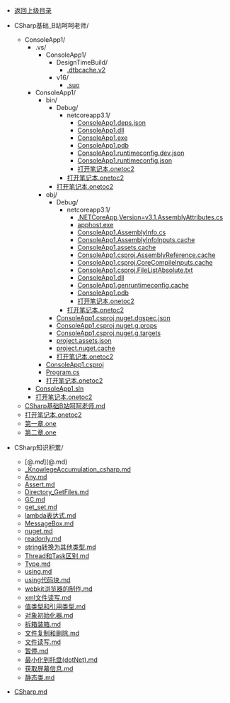 - [返回上级目录](../)

- CSharp基础_B站呵呵老师/
    - ConsoleApp1/
        - .vs/
            - ConsoleApp1/
                - DesignTimeBuild/
                    - [.dtbcache.v2](.dtbcache.v2)
                - v16/
                    - [.suo](.suo)
        - ConsoleApp1/
            - bin/
                - Debug/
                    - netcoreapp3.1/
                        - [ConsoleApp1.deps.json](ConsoleApp1.deps.json)
                        - [ConsoleApp1.dll](ConsoleApp1.dll)
                        - [ConsoleApp1.exe](ConsoleApp1.exe)
                        - [ConsoleApp1.pdb](ConsoleApp1.pdb)
                        - [ConsoleApp1.runtimeconfig.dev.json](ConsoleApp1.runtimeconfig.dev.json)
                        - [ConsoleApp1.runtimeconfig.json](ConsoleApp1.runtimeconfig.json)
                        - [打开笔记本.onetoc2](打开笔记本.onetoc2)
                    - [打开笔记本.onetoc2](打开笔记本.onetoc2)
                - [打开笔记本.onetoc2](打开笔记本.onetoc2)
            - obj/
                - Debug/
                    - netcoreapp3.1/
                        - [.NETCoreApp,Version=v3.1.AssemblyAttributes.cs](.NETCoreApp,Version=v3.1.AssemblyAttributes.cs)
                        - [apphost.exe](apphost.exe)
                        - [ConsoleApp1.AssemblyInfo.cs](ConsoleApp1.AssemblyInfo.cs)
                        - [ConsoleApp1.AssemblyInfoInputs.cache](ConsoleApp1.AssemblyInfoInputs.cache)
                        - [ConsoleApp1.assets.cache](ConsoleApp1.assets.cache)
                        - [ConsoleApp1.csproj.AssemblyReference.cache](ConsoleApp1.csproj.AssemblyReference.cache)
                        - [ConsoleApp1.csproj.CoreCompileInputs.cache](ConsoleApp1.csproj.CoreCompileInputs.cache)
                        - [ConsoleApp1.csproj.FileListAbsolute.txt](ConsoleApp1.csproj.FileListAbsolute.txt)
                        - [ConsoleApp1.dll](ConsoleApp1.dll)
                        - [ConsoleApp1.genruntimeconfig.cache](ConsoleApp1.genruntimeconfig.cache)
                        - [ConsoleApp1.pdb](ConsoleApp1.pdb)
                        - [打开笔记本.onetoc2](打开笔记本.onetoc2)
                    - [打开笔记本.onetoc2](打开笔记本.onetoc2)
                - [ConsoleApp1.csproj.nuget.dgspec.json](ConsoleApp1.csproj.nuget.dgspec.json)
                - [ConsoleApp1.csproj.nuget.g.props](ConsoleApp1.csproj.nuget.g.props)
                - [ConsoleApp1.csproj.nuget.g.targets](ConsoleApp1.csproj.nuget.g.targets)
                - [project.assets.json](project.assets.json)
                - [project.nuget.cache](project.nuget.cache)
                - [打开笔记本.onetoc2](打开笔记本.onetoc2)
            - [ConsoleApp1.csproj](ConsoleApp1.csproj)
            - [Program.cs](Program.cs)
            - [打开笔记本.onetoc2](打开笔记本.onetoc2)
        - [ConsoleApp1.sln](ConsoleApp1.sln)
        - [打开笔记本.onetoc2](打开笔记本.onetoc2)
    - [CSharp基础B站呵呵老师.md](CSharp基础B站呵呵老师.md)
    - [打开笔记本.onetoc2](打开笔记本.onetoc2)
    - [第一章.one](第一章.one)
    - [第二章.one](第二章.one)
- CSharp知识积累/
    - [$@.md]($@.md)
    - [_KnowlegeAccumulation_csharp.md](_KnowlegeAccumulation_csharp.md)
    - [Any.md](Any.md)
    - [Assert.md](Assert.md)
    - [Directory_GetFiles.md](Directory_GetFiles.md)
    - [GC.md](GC.md)
    - [get_set.md](get_set.md)
    - [lambda表达式.md](lambda表达式.md)
    - [MessageBox.md](MessageBox.md)
    - [nuget.md](nuget.md)
    - [readonly.md](readonly.md)
    - [string转换为其他类型.md](string转换为其他类型.md)
    - [Thread和Task区别.md](Thread和Task区别.md)
    - [Type.md](Type.md)
    - [using.md](using.md)
    - [using代码块.md](using代码块.md)
    - [webkit浏览器的制作.md](webkit浏览器的制作.md)
    - [xml文件读写.md](xml文件读写.md)
    - [值类型和引用类型.md](值类型和引用类型.md)
    - [对象初始化器.md](对象初始化器.md)
    - [拆箱装箱.md](拆箱装箱.md)
    - [文件复制和删除.md](文件复制和删除.md)
    - [文件读写.md](文件读写.md)
    - [暂停.md](暂停.md)
    - [最小化到托盘(dotNet).md](最小化到托盘(dotNet).md)
    - [获取屏幕信息.md](获取屏幕信息.md)
    - [静态类.md](静态类.md)
- [CSharp.md](CSharp.md)